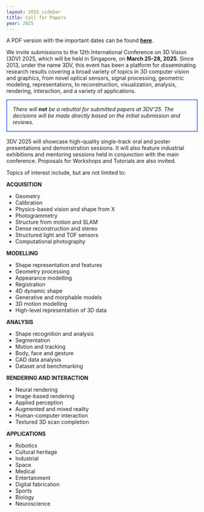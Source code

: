 ```yaml
---
layout: 2025_sidebar
title: Call for Papers
year: 2025
---
```

A PDF version with the important dates can be found <a href="{{site.url}}/files/2025/3DV2025_Call_For_Papers.pdf" target="_blank">**here**</a>.


We invite submissions to the 12th International Conference on 3D Vision (3DV) 2025, which will be held in Singapore, on **March 25-28, 2025**. Since 2013, under the name 3DV, this event has been a platform for disseminating research results covering a broad variety of topics in 3D computer vision and graphics, from novel optical sensors, signal processing, geometric modeling, representations, to reconstruction, visualization, analysis, rendering, interaction, and a variety of applications. 

<div style="border: 2px solid #467CFD; padding: 15px">
<i> There will <b>not</b> be a rebuttal for submitted papers at 3DV'25. The decisions will be made directly based on the initial submission and reviews.
</i>
</div>

<br>
3DV 2025 will showcase high-quality single-track oral and poster presentations and demonstration sessions. It will also feature industrial exhibitions and mentoring sessions held in conjunction with the main conference. Proposals for Workshops and Tutorials are also invited. 

Topics of interest include, but are not limited to:


**ACQUISITION**
- Geometry
- Calibration
- Physics-based vision and shape from X
- Photogrammetry
- Structure from motion and SLAM
- Dense reconstruction and stereo
- Structured light and TOF sensors
- Computational photography

**MODELLING**
- Shape representation and features
- Geometry processing
- Appearance modelling
- Registration
- 4D dynamic shape
- Generative and morphable models
- 3D motion modelling
- High-level representation of 3D data

**ANALYSIS**
- Shape recognition and analysis
- Segmentation
- Motion and tracking
- Body, face and gesture
- CAD data analysis
- Dataset and benchmarking

**RENDERING AND INTERACTION**
- Neural rendering
- Image-based rendering
- Applied perception
- Augmented and mixed reality
- Human-computer interaction
- Textured 3D scan completion

**APPLICATIONS**
- Robotics
- Cultural heritage
- Industrial
- Space
- Medical
- Entertainment
- Digital fabrication
- Sports
- Biology
- Neuroscience
